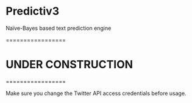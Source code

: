 # Predictiv3
Naïve-Bayes based text prediction engine

=================
# UNDER CONSTRUCTION

=================

Make sure you change the Twitter API access credentials before usage.
